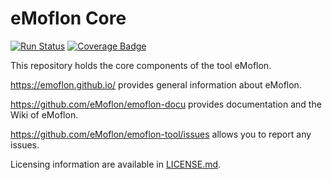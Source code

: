 # eMoflon Core

[![Run Status](https://api.shippable.com/projects/5975e2f66b05110700b064c3/badge?branch=master)](https://app.shippable.com/github/eMoflon/emoflon-core) 
[![Coverage Badge](https://api.shippable.com/projects/5975e2f66b05110700b064c3/coverageBadge?branch=master)](https://app.shippable.com/github/eMoflon/emoflon-core) 

This repository holds the core components of the tool eMoflon.

https://emoflon.github.io/ provides general information about eMoflon.

https://github.com/eMoflon/emoflon-docu provides documentation and the Wiki of eMoflon.

https://github.com/eMoflon/emoflon-tool/issues allows you to report any issues.

Licensing information are available in [LICENSE.md](LICENSE.md).
